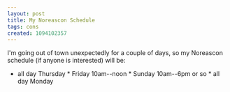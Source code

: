 ```yaml
---
layout: post
title: My Noreascon Schedule
tags: cons
created: 1094102357
---
```

 I'm going out of town unexpectedly for a couple of days, so my Noreascon schedule (if anyone is interested) will be:

* all day Thursday * Friday 10am--noon * Sunday 10am--6pm or so * all day Monday
